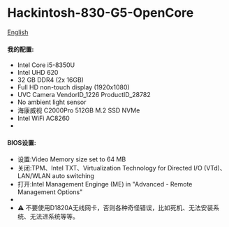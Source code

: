 # Hackintosh-830-G5-OpenCore
[English](https://github.com/danceking/Hackintosh-830-G5-OpenCore/readme.md)
#### 我的配置:
- Intel Core i5-8350U 
- Intel UHD 620 
- 32 GB DDR4 (2x 16GB) 
- Full HD non-touch display (1920x1080) 
- UVC Camera VendorID_1226 ProductID_28782 
- No ambient light sensor 
- 海康威视 C2000Pro 512GB M.2 SSD NVMe 
- Intel WiFi AC8260
- 
#### BIOS设置: 
- 设置:Video Memory size set to 64 MB 
- 关闭:TPM、Intel TXT、Virtualization Technology for Directed I/O (VTd)、LAN/WLAN auto switching 
- 打开:Intel Management Enginge (ME) in "Advanced -  Remote Management Options"
- 
- ⚠️ 不要使用D1820A无线网卡，否则各种奇怪错误，比如死机、无法安装系统、无法进系统等等。